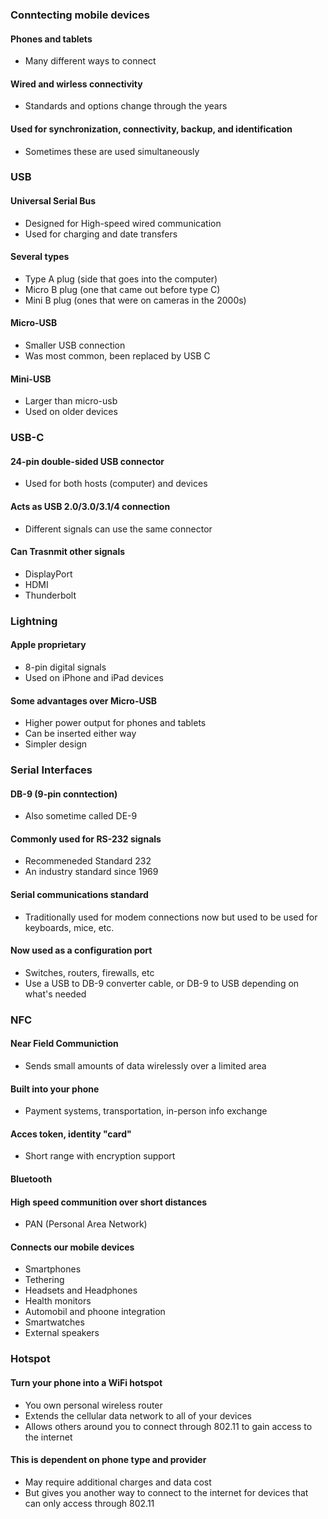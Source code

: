 ### Conntecting mobile devices

#### Phones and tablets
- Many different ways to connect

#### Wired and wirless connectivity
- Standards and options change through the years

#### Used for synchronization, connectivity, backup, and identification
- Sometimes these are used simultaneously

### USB
 
#### Universal Serial Bus
- Designed for High-speed wired communication
- Used for charging and date transfers 

#### Several types
- Type A plug (side that goes into the computer)
- Micro B plug (one that came out before type C)
- Mini B plug (ones that were on cameras in the 2000s)

#### Micro-USB
- Smaller USB connection
- Was most common, been replaced by USB C

#### Mini-USB
- Larger than micro-usb 
- Used on older devices

### USB-C

#### 24-pin double-sided USB connector
- Used for both hosts (computer) and devices

#### Acts as USB 2.0/3.0/3.1/4 connection
- Different signals can use the same connector

#### Can Trasnmit other signals
- DisplayPort
- HDMI
- Thunderbolt

### Lightning

#### Apple proprietary 
- 8-pin digital signals
- Used on iPhone and iPad devices

#### Some advantages over Micro-USB
- Higher power output for phones and tablets
- Can be inserted either way
- Simpler design

### Serial Interfaces

#### DB-9 (9-pin conntection)
- Also sometime called DE-9

#### Commonly used for RS-232 signals
- Recommeneded Standard 232
- An industry standard since 1969

#### Serial communications standard
- Traditionally used for modem connections now but used to be used for keyboards, mice, etc.

#### Now used as a configuration port
- Switches, routers, firewalls, etc
- Use a USB to DB-9 converter cable, or DB-9 to USB depending on what's needed

### NFC

#### Near Field Communiction
- Sends small amounts of data wirelessly over a limited area

#### Built into your phone
- Payment systems, transportation, in-person info exchange

#### Acces token, identity "card"
- Short range with encryption support

#### Bluetooth

#### High speed communition over short distances
- PAN (Personal Area Network)

#### Connects our mobile devices
- Smartphones
- Tethering
- Headsets and Headphones
- Health monitors
- Automobil and phoone integration
- Smartwatches
- External speakers

### Hotspot

#### Turn your phone into a WiFi hotspot
- You own personal wireless router
- Extends the cellular data network to all of your devices
- Allows others around you to connect through 802.11 to gain access to the internet

#### This is dependent on phone type and provider
- May require additional charges and data cost
- But gives you another way to connect to the internet for devices that can only access through 802.11
